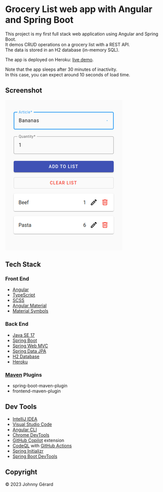 # Grocery List web app with Angular and Spring Boot
This project is my first full stack web application using Angular and Spring Boot.  
It demos CRUD operations on a grocery list with a REST API.  
The data is stored in an H2 database (in-memory SQL).  

The app is deployed on Heroku: [live demo](https://ngs-grocery-list-03f68985e81c.herokuapp.com/).

Note that the app sleeps after 30 minutes of inactivity.  
In this case, you can expect around 10 seconds of load time.

## Screenshot
![Screenshot](screenshot.png)

## Tech Stack
### Front End
- [Angular](https://angular.io/)
- [TypeScript](https://www.typescriptlang.org/)
- [SCSS](https://sass-lang.com/)
- [Angular Material](https://material.angular.io/)
- [Material Symbols](https://fonts.google.com/icons)

### Back End
- [Java SE 17](https://docs.oracle.com/en/java/javase/17/)
- [Spring Boot](https://spring.io/projects/spring-boot)
- [Spring Web MVC](https://docs.spring.io/spring-framework/reference/web/webmvc.html)
- [Spring Data JPA](https://spring.io/projects/spring-data-jpa)
- [H2 Database](https://www.h2database.com/html/main.html)
- [Heroku](https://www.heroku.com/)

### [Maven](https://maven.apache.org/) Plugins
- spring-boot-maven-plugin
- frontend-maven-plugin

## Dev Tools
- [IntelliJ IDEA](https://www.jetbrains.com/idea/)
- [Visual Studio Code](https://code.visualstudio.com/)
- [Angular CLI](https://angular.io/cli)
- [Chrome DevTools](https://developer.chrome.com/docs/devtools/)
- [GitHub Copilot](https://github.com/features/copilot) extension
- [CodeQL](https://codeql.github.com/) with [GitHub Actions](https://github.com/features/actions)
- [Spring Initializr](https://start.spring.io/)
- [Spring Boot DevTools](https://docs.spring.io/spring-boot/docs/current/reference/html/using.html#using.devtools)

## Copyright
© 2023 Johnny Gérard
